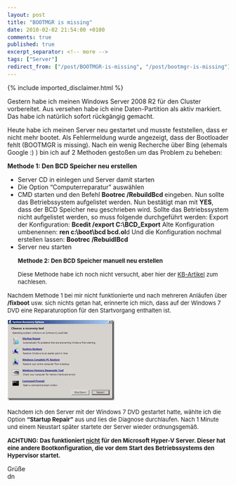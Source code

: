 ```yaml
---
layout: post
title: "BOOTMGR is missing"
date: 2010-02-02 21:54:00 +0100
comments: true
published: true
excerpt_separator: <!-- more -->
tags: ["Server"]
redirect_from: ["/post/BOOTMGR-is-missing", "/post/bootmgr-is-missing"]
---
```

<!-- more -->
{% include imported_disclaimer.html %}
<p>Gestern habe ich meinen Windows Server 2008 R2 für den Cluster vorbereitet. Aus versehen habe ich eine Daten-Partition als aktiv markiert. Das habe ich natürlich sofort rückgängig gemacht.</p>  <p>Heute habe ich meinen Server neu gestartet und musste feststellen, dass er nicht mehr bootet. Als Fehlermeldung wurde angezeigt, dass der Bootloader fehlt (BOOTMGR is missing). Nach ein wenig Recherche über Bing (ehemals Google :) ) bin ich auf 2 Methoden gestoßen um das Problem zu beheben:</p>  <p><strong>Methode 1: Den BCD Speicher neu erstellen</strong></p>  <ul>   <li>Server CD in einlegen und Server damit starten </li>    <li>Die Option “Computerreparatur” auswählen </li>    <li>CMD starten und den Befehl <strong>Bootrec /RebuildBcd </strong>eingeben. Nun sollte das Betriebssystem aufgelistet werden. Nun bestätigt man mit <strong>YES</strong>, dass der BCD Speicher neu geschrieben wird. Sollte das Betriebssystem nicht aufgelistet werden, so muss folgende durchgeführt werden: Export der Konfiguration: <strong>Bcedit /export C:\BCD_Export</strong> Alte Konfiguration umbenennen: <strong>ren c:\boot\bcd bcd.ol</strong>d Und die Konfiguration nochmal erstellen lassen: <strong>Bootrec /RebuidlBcd</strong> </li>    <li>Server neu starten </li> </ul>  <ul><font size="2"><strong>Methode 2: Den BCD Speicher manuell neu erstellen</strong></font></ul>  <ul><font size="2">Diese Methode habe ich noch nicht versucht, aber hier der <a href="http://support.microsoft.com/kb/927391" target="_blank">KB-Artikel</a> zum nachlesen.</font></ul>  <p><font size="2">Nachdem Methode 1 bei mir nicht funktionierte und nach mehreren Anläufen über <strong>/fixboot</strong> usw. sich nichts getan hat, erinnerte ich mich, dass auf der Windows 7 DVD eine Reparaturoption für den Startvorgang enthalten ist.</font></p>  <p><a href="/assets/image_95.png" target="_blank"><img style="border-right-width: 0px; display: inline; border-top-width: 0px; border-bottom-width: 0px; border-left-width: 0px" title="image" border="0" alt="image" src="/assets/image_thumb_95.png" width="244" height="183" /></a> </p>  <p><font size="2">Nachdem ich den Server mit der Windows 7 DVD gestartet hatte, wählte ich die Option <strong>“Startup Repair”</strong> aus und lies die Diagnose durchlaufen. Nach 1 Minute und einem Neustart später startete der Server wieder ordnungsgemäß.</font></p>  <p><font size="2"><strong>ACHTUNG: Das funktioniert <u>nicht</u> für den Microsoft Hyper-V Server. Dieser hat eine andere Bootkonfiguration, die vor dem Start des Betriebssystems den Hypervisor startet.</strong></font></p>  <p>Grüße    <br />dn</p>
